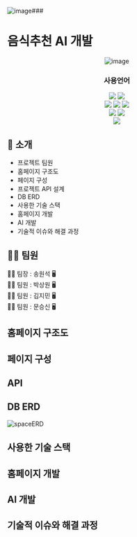 ![image](https://github.com/user-attachments/assets/127c6078-db65-409c-9168-d51d95a7331d)### <h1>음식추천 AI 개발</h1>
<div align="center">

<!-- logo -->
![image](https://github.com/user-attachments/assets/3f6b27a3-8231-4318-8b24-9b88950d4b96)



### 사용언어

 <img src="https://img.shields.io/badge/spring-%236DB33F.svg?&style=for-the-badge&logo=spring&logoColor=white" >
  <img src="https://img.shields.io/badge/javascript-%23F7DF1E.svg?&style=for-the-badge&logo=javascript&logoColor=black" />
<br>
  <img src="https://img.shields.io/badge/java-%23007396.svg?&style=for-the-badge&logo=java&logoColor=white" />
  <img src="https://img.shields.io/badge/python-%233776AB.svg?&style=for-the-badge&logo=python&logoColor=white" />
  <img src="https://img.shields.io/badge/html5-%23E34F26.svg?&style=for-the-badge&logo=html5&logoColor=white" />
<br>
  <img src="https://img.shields.io/badge/mysql-%234479A1.svg?&style=for-the-badge&logo=mysql&logoColor=white" />
  <img src="https://img.shields.io/badge/css3-%231572B6.svg?&style=for-the-badge&logo=css3&logoColor=white" />
<br/> <img src="https://img.shields.io/badge/프로젝트 기간-2024.06.02~2024.11.07-green?style=flat&logo=&logoColor=white" />

</div> 

## 📝 소개
- 프로젝트 팀원
- 홈페이지 구조도
- 페이지 구성
- 프로젝트 API 설계
- DB ERD
- 사용한 기술 스택
- 홈페이지 개발
- AI 개발
- 기술적 이슈와 해결 과정


## 👨‍🎓 팀원
👨‍🎓 팀장 : 송원석 🖥️ <br>
🙎‍♂️ 팀원 : 박상원 🖥️ <br>
🙎‍♂️ 팀원 : 김지민 🖥️ <br>
🙎‍♂️ 팀원 : 문승신 🖥️ <br>

## 홈페이지 구조도

## 페이지 구성

## API

## DB ERD
![spaceERD](https://github.com/user-attachments/assets/0a3d5949-a3ed-48f1-9644-fad511fa2f14)

## 사용한 기술 스택

## 홈페이지 개발

## AI 개발

## 기술적 이슈와 해결 과정




